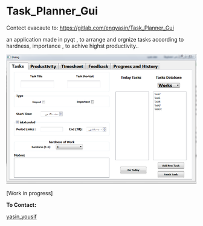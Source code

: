 # Task_Planner_Gui

Contect evacaute to: https://gitlab.com/engyasin/Task_Planner_Gui

an application made in pyqt , to arrange and orgnize tasks according to hardness, importance , to achive highst productivity..

<img src='img.PNG'>

[Work in progress]

**To Contact:**

[yasin_yousif](https://engyasin.github.io)
